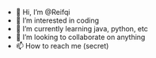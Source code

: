 - 👋 Hi, I’m @Reifqi
- 👀 I’m interested in coding
- 🌱 I’m currently learning java, python, etc
- 💞️ I’m looking to collaborate on anything
- 📫 How to reach me (secret)

<!---
Reifqi/Reifqi is a ✨ special ✨ repository because its `README.md` (this file) appears on your GitHub profile.
You can click the Preview link to take a look at your changes.
--->
